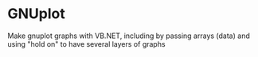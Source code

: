 # GNUplot
Make gnuplot graphs with VB.NET, including by passing arrays (data) and using "hold on" to have several layers of graphs

